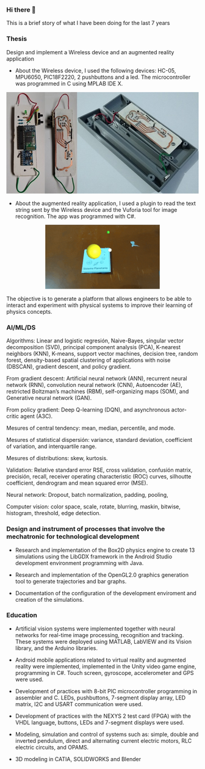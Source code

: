 ### Hi there 👋
This is a brief story of what I have been doing for the last 7 years

### Thesis
Design and implement  a Wireless device and an augmented reality application 

- About the Wireless device, I used the following devices: HC-05, MPU6050, PIC18F2220, 2 pushbuttons and a led. The microcontroller was programmed in C using MPLAB IDE X.

<p align="center"><img src="https://github.com/BMJIvan/BMJIvan/blob/main/Device.jpg?raw=true" alt="Device"></p>

- About the augmented reality application, I used a plugin to read the text string sent by the Wireless device and the Vuforia tool for image recognition. The app was programmed with C#.

<p align="center"><img src="https://github.com/BMJIvan/BMJIvan/blob/main/SP.gif?raw=true" alt="Device"></p>

The objective is to generate a platform that allows engineers to be able to interact and experiment with physical systems to improve their learning of physics concepts. 

### AI/ML/DS
Algorithms: Linear and logistic regresión, Naive-Bayes, singular vector decomposition (SVD), principal component analysis (PCA), K-nearest neighbors (KNN), K-means, support vector machines, decision tree, random forest, density-based spatial clustering of applications with noise (DBSCAN), gradient descent, and policy gradient.

From gradient descent: Artificial neural network (ANN), recurrent neural network (RNN), convolution neural network (CNN), Autoencoder (AE), restricted Boltzman’s machines (RBM), self-organizing maps (SOM), and Generative neural network (GAN).

From policy gradient: Deep Q-learning (DQN), and asynchronous actor-critic agent (A3C). 

Mesures of central tendency: mean, median, percentile, and mode. 

Mesures of statistical dispersión: variance, standard deviation, coefficient of variation, and interquartile range.

Mesures of distributions: skew, kurtosis. 

Validation: Relative standard error RSE, cross validation, confusión matrix, precisión, recall, receiver operating characteristic (ROC) curves, silhoutte coefficient, dendrogram and mean squared error (MSE).

Neural network: Dropout, batch normalization,  padding, pooling, 

Computer vision: color space, scale, rotate, blurring, maskin, bitwise, histogram, threshold, edge detection. 

### Design and instrument of processes that involve the mechatronic for technological development 
- Research and implementation of the Box2D physics engine to create 13 simulations using the LibGDX framework in the Android Studio development environment programming with Java.

- Research and implementation of the OpenGL2.0 graphics generation tool to generate trajectories and bar graphs.

- Documentation of the configuration of the development enviroment and creation of the simulations.

### Education
- Artificial vision systems were implemented together with neural networks for real-time image processing, recognition and tracking. These systems were deployed using MATLAB, LabVIEW and its Vision library, and the Arduino libraries.

- Android mobile applications related to virtual reality and augmented reality were implemented, implemented in the Unity video game engine, programming in C#. Touch screen, gyroscope, accelerometer and GPS were used.

- Development of practices with 8-bit PIC microcontroller programming in assembler and C. LEDs, pushbuttons, 7-segment display array, LED matrix, I2C and USART communication were used.

- Development of practices with the NEXYS 2 test card (FPGA) with the VHDL language, buttons, LEDs and 7-segment displays were used.

- Modeling, simulation and control of systems such as: simple, double and inverted pendulum, direct and alternating current electric motors, RLC electric circuits, and OPAMS.

- 3D modeling in CATIA, SOLIDWORKS and Blender






<!--
**BMJIvan/BMJIvan** is a ✨ _special_ ✨ repository because its `README.md` (this file) appears on your GitHub profile.

Here are some ideas to get you started:

- 🔭 I’m currently working on ...
- 🌱 I’m currently learning ...
- 👯 I’m looking to collaborate on ...
- 🤔 I’m looking for help with ...
- 💬 Ask me about ...
- 📫 How to reach me: ...
- 😄 Pronouns: ...
- ⚡ Fun fact: ...
-->
